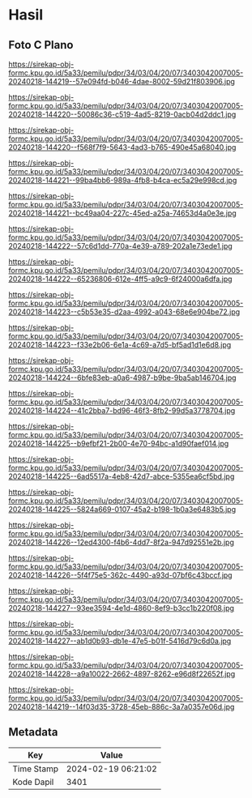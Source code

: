 # Hasil

## Foto C Plano

https://sirekap-obj-formc.kpu.go.id/5a33/pemilu/pdpr/34/03/04/20/07/3403042007005-20240218-144219--57e094fd-b046-4dae-8002-59d21f803906.jpg

https://sirekap-obj-formc.kpu.go.id/5a33/pemilu/pdpr/34/03/04/20/07/3403042007005-20240218-144220--50086c36-c519-4ad5-8219-0acb04d2ddc1.jpg

https://sirekap-obj-formc.kpu.go.id/5a33/pemilu/pdpr/34/03/04/20/07/3403042007005-20240218-144220--f568f7f9-5643-4ad3-b765-490e45a68040.jpg

https://sirekap-obj-formc.kpu.go.id/5a33/pemilu/pdpr/34/03/04/20/07/3403042007005-20240218-144221--99ba4bb6-989a-4fb8-b4ca-ec5a29e998cd.jpg

https://sirekap-obj-formc.kpu.go.id/5a33/pemilu/pdpr/34/03/04/20/07/3403042007005-20240218-144221--bc49aa04-227c-45ed-a25a-74653d4a0e3e.jpg

https://sirekap-obj-formc.kpu.go.id/5a33/pemilu/pdpr/34/03/04/20/07/3403042007005-20240218-144222--57c6d1dd-770a-4e39-a789-202a1e73ede1.jpg

https://sirekap-obj-formc.kpu.go.id/5a33/pemilu/pdpr/34/03/04/20/07/3403042007005-20240218-144222--65236806-612e-4ff5-a9c9-6f24000a6dfa.jpg

https://sirekap-obj-formc.kpu.go.id/5a33/pemilu/pdpr/34/03/04/20/07/3403042007005-20240218-144223--c5b53e35-d2aa-4992-a043-68e6e904be72.jpg

https://sirekap-obj-formc.kpu.go.id/5a33/pemilu/pdpr/34/03/04/20/07/3403042007005-20240218-144223--f33e2b06-6e1a-4c69-a7d5-bf5ad1d1e6d8.jpg

https://sirekap-obj-formc.kpu.go.id/5a33/pemilu/pdpr/34/03/04/20/07/3403042007005-20240218-144224--6bfe83eb-a0a6-4987-b9be-9ba5ab146704.jpg

https://sirekap-obj-formc.kpu.go.id/5a33/pemilu/pdpr/34/03/04/20/07/3403042007005-20240218-144224--41c2bba7-bd96-46f3-8fb2-99d5a3778704.jpg

https://sirekap-obj-formc.kpu.go.id/5a33/pemilu/pdpr/34/03/04/20/07/3403042007005-20240218-144225--b9efbf21-2b00-4e70-94bc-a1d90faef014.jpg

https://sirekap-obj-formc.kpu.go.id/5a33/pemilu/pdpr/34/03/04/20/07/3403042007005-20240218-144225--6ad5517a-4eb8-42d7-abce-5355ea6cf5bd.jpg

https://sirekap-obj-formc.kpu.go.id/5a33/pemilu/pdpr/34/03/04/20/07/3403042007005-20240218-144225--5824a669-0107-45a2-b198-1b0a3e6483b5.jpg

https://sirekap-obj-formc.kpu.go.id/5a33/pemilu/pdpr/34/03/04/20/07/3403042007005-20240218-144226--12ed4300-f4b6-4dd7-8f2a-947d92551e2b.jpg

https://sirekap-obj-formc.kpu.go.id/5a33/pemilu/pdpr/34/03/04/20/07/3403042007005-20240218-144226--5f4f75e5-362c-4490-a93d-07bf6c43bccf.jpg

https://sirekap-obj-formc.kpu.go.id/5a33/pemilu/pdpr/34/03/04/20/07/3403042007005-20240218-144227--93ee3594-4e1d-4860-8ef9-b3cc1b220f08.jpg

https://sirekap-obj-formc.kpu.go.id/5a33/pemilu/pdpr/34/03/04/20/07/3403042007005-20240218-144227--ab1d0b93-db1e-47e5-b01f-5416d79c6d0a.jpg

https://sirekap-obj-formc.kpu.go.id/5a33/pemilu/pdpr/34/03/04/20/07/3403042007005-20240218-144228--a9a10022-2662-4897-8262-e96d8f22652f.jpg

https://sirekap-obj-formc.kpu.go.id/5a33/pemilu/pdpr/34/03/04/20/07/3403042007005-20240218-144219--14f03d35-3728-45eb-886c-3a7a0357e06d.jpg


## Metadata

| Key        | Value               |
| ---------- | ------------------- |
| Time Stamp | 2024-02-19 06:21:02 |
| Kode Dapil | 3401                |



